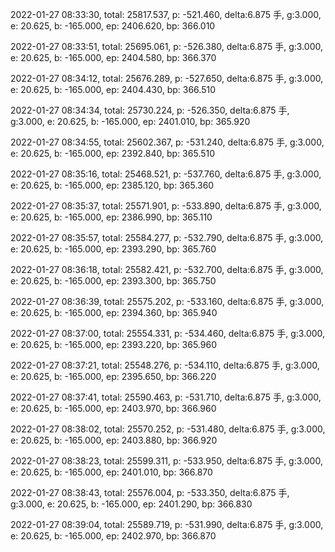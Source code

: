 2022-01-27 08:33:30, total: 25817.537, p: -521.460, delta:6.875 手, g:3.000, e: 20.625, b: -165.000, ep: 2406.620, bp: 366.010

2022-01-27 08:33:51, total: 25695.061, p: -526.380, delta:6.875 手, g:3.000, e: 20.625, b: -165.000, ep: 2404.580, bp: 366.370

2022-01-27 08:34:12, total: 25676.289, p: -527.650, delta:6.875 手, g:3.000, e: 20.625, b: -165.000, ep: 2404.430, bp: 366.510

2022-01-27 08:34:34, total: 25730.224, p: -526.350, delta:6.875 手, g:3.000, e: 20.625, b: -165.000, ep: 2401.010, bp: 365.920

2022-01-27 08:34:55, total: 25602.367, p: -531.240, delta:6.875 手, g:3.000, e: 20.625, b: -165.000, ep: 2392.840, bp: 365.510

2022-01-27 08:35:16, total: 25468.521, p: -537.760, delta:6.875 手, g:3.000, e: 20.625, b: -165.000, ep: 2385.120, bp: 365.360

2022-01-27 08:35:37, total: 25571.901, p: -533.890, delta:6.875 手, g:3.000, e: 20.625, b: -165.000, ep: 2386.990, bp: 365.110

2022-01-27 08:35:57, total: 25584.277, p: -532.790, delta:6.875 手, g:3.000, e: 20.625, b: -165.000, ep: 2393.290, bp: 365.760

2022-01-27 08:36:18, total: 25582.421, p: -532.700, delta:6.875 手, g:3.000, e: 20.625, b: -165.000, ep: 2393.300, bp: 365.750

2022-01-27 08:36:39, total: 25575.202, p: -533.160, delta:6.875 手, g:3.000, e: 20.625, b: -165.000, ep: 2394.360, bp: 365.940

2022-01-27 08:37:00, total: 25554.331, p: -534.460, delta:6.875 手, g:3.000, e: 20.625, b: -165.000, ep: 2393.220, bp: 365.960

2022-01-27 08:37:21, total: 25548.276, p: -534.110, delta:6.875 手, g:3.000, e: 20.625, b: -165.000, ep: 2395.650, bp: 366.220

2022-01-27 08:37:41, total: 25590.463, p: -531.710, delta:6.875 手, g:3.000, e: 20.625, b: -165.000, ep: 2403.970, bp: 366.960

2022-01-27 08:38:02, total: 25570.252, p: -531.480, delta:6.875 手, g:3.000, e: 20.625, b: -165.000, ep: 2403.880, bp: 366.920

2022-01-27 08:38:23, total: 25599.311, p: -533.950, delta:6.875 手, g:3.000, e: 20.625, b: -165.000, ep: 2401.010, bp: 366.870

2022-01-27 08:38:43, total: 25576.004, p: -533.350, delta:6.875 手, g:3.000, e: 20.625, b: -165.000, ep: 2401.290, bp: 366.830

2022-01-27 08:39:04, total: 25589.719, p: -531.990, delta:6.875 手, g:3.000, e: 20.625, b: -165.000, ep: 2402.970, bp: 366.870